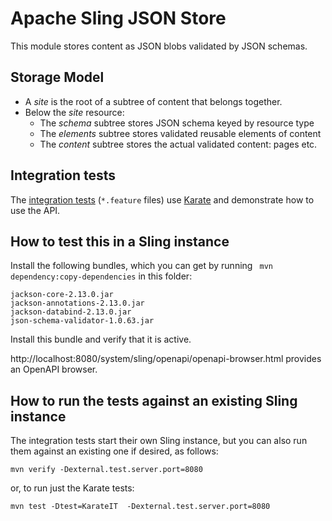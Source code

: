 # Apache Sling JSON Store

This module stores content as JSON blobs validated by JSON schemas.

## Storage Model
* A _site_ is the root of a subtree of content that belongs together.
* Below the _site_ resource:
  * The _schema_ subtree stores JSON schema keyed by resource type
  * The _elements_ subtree stores validated reusable elements of content
  * The _content_ subtree stores the actual validated content: pages etc.

## Integration tests

The [integration tests](./src/test/java/org/apache/sling/jsonstore/karate/)
(`*.feature` files) use [Karate](https://github.com/karatelabs/karate) and
demonstrate how to use the API.

## How to test this in a Sling instance

Install the following bundles, which you can get by running
` mvn dependency:copy-dependencies` in this folder:

    jackson-core-2.13.0.jar
    jackson-annotations-2.13.0.jar
    jackson-databind-2.13.0.jar
    json-schema-validator-1.0.63.jar

Install this bundle and verify that it is active.

http://localhost:8080/system/sling/openapi/openapi-browser.html provides
an OpenAPI browser.

## How to run the tests against an existing Sling instance

The integration tests start their own Sling instance, but you can
also run them against an existing one if desired, as follows:

    mvn verify -Dexternal.test.server.port=8080

or, to run just the Karate tests:

    mvn test -Dtest=KarateIT  -Dexternal.test.server.port=8080
